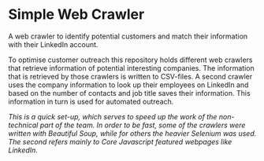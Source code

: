 # Simple Web Crawler
A web crawler to identify potential customers and match their information with their LinkedIn account.

To optimise customer outreach this repository holds different web crawlers that retrieve information of potential interesting companies. The information that is retrieved by those crawlers is written to CSV-files. A second crawler uses the company information to look up their employees on LinkedIn and based on the number of contacts and job title saves their information. This information in turn is used for automated outreach.

*This is a quick set-up, which serves to speed up the work of the non-technical part of the team. In order to be fast, some of the crawlers were written with Beautiful Soup, while for others the heavier Selenium was used. The second refers mainly to Core Javascript featured webpages like LinkedIn.*

